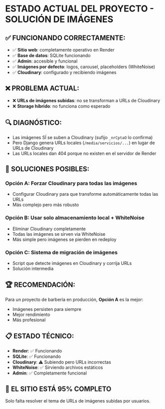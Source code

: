 # ESTADO ACTUAL DEL PROYECTO - SOLUCIÓN DE IMÁGENES

## ✅ FUNCIONANDO CORRECTAMENTE:
- ✅ **Sitio web**: completamente operativo en Render
- ✅ **Base de datos**: SQLite funcionando
- ✅ **Admin**: accesible y funcional
- ✅ **Imágenes por defecto**: logos, carousel, placeholders (WhiteNoise)
- ✅ **Cloudinary**: configurado y recibiendo imágenes

## ❌ PROBLEMA ACTUAL:
- ❌ **URLs de imágenes subidas**: no se transforman a URLs de Cloudinary
- ❌ **Storage híbrido**: no funciona como esperado

## 🔍 DIAGNÓSTICO:
- Las imágenes SÍ se suben a Cloudinary (sufijo `_nrCptaO` lo confirma)
- Pero Django genera URLs locales (`/media/servicios/...`) en lugar de URLs de Cloudinary
- Las URLs locales dan 404 porque no existen en el servidor de Render

## 🎯 SOLUCIONES POSIBLES:

### Opción A: Forzar Cloudinary para todas las imágenes
- Configurar Cloudinary para que transforme automáticamente todas las URLs
- Más complejo pero más robusto

### Opción B: Usar solo almacenamiento local + WhiteNoise
- Eliminar Cloudinary completamente
- Todas las imágenes se sirven via WhiteNoise
- Más simple pero imágenes se pierden en redeploy

### Opción C: Sistema de migración de imágenes
- Script que detecte imágenes en Cloudinary y corrija URLs
- Solución intermedia

## 🏆 RECOMENDACIÓN:
Para un proyecto de barbería en producción, **Opción A** es la mejor:
- Imágenes persisten para siempre
- Mejor rendimiento
- Más profesional

## 📋 ESTADO TÉCNICO:
- **Render**: ✅ Funcionando
- **SQLite**: ✅ Funcionando  
- **Cloudinary**: ⚠️ Subiendo pero URLs incorrectas
- **WhiteNoise**: ✅ Sirviendo archivos estáticos
- **Admin**: ✅ Completamente funcional

## 🎉 EL SITIO ESTÁ 95% COMPLETO
Solo falta resolver el tema de URLs de imágenes subidas por usuarios.
